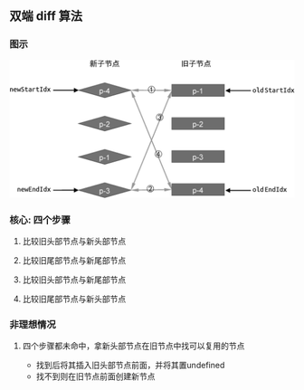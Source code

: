 ## 双端 diff 算法

### 图示
![图示](./image/双端diff.jpeg)

### 核心: 四个步骤

1. 比较旧头部节点与新头部节点

2. 比较旧尾部节点与新尾部节点

3. 比较旧头部节点与新尾部节点

4. 比较旧尾部节点与新头部节点
   
### 非理想情况

1. 四个步骤都未命中，拿新头部节点在旧节点中找可以复用的节点
  
   - 找到后将其插入旧头部节点前面，并将其置undefined
   - 找不到则在旧节点前面创建新节点
